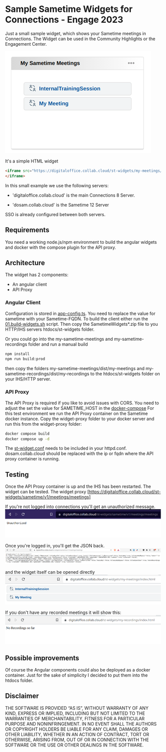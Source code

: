 # Sample Sametime Widgets for Connections - Engage 2023

Just a small sample widget, which shows your Sametime meetings in Connections. The Widget can be used in the Community Highlights or the Engagement Center.

![screenshot](assets/Selection_054.png)

It's a simple HTML widget

```html
<iframe src="https://digitaloffice.collab.cloud/st-widgets/my-meetings/index.html" style="border: 0px none; width: 100%; height: auto;">
</iframe>
```

In this small example we use the following servers:

- 'digitaloffice.collab.cloud' is the main Connections 8 Server.

- 'dosam.collab.cloud' is the Sametime 12 Server

SSO is already configured between both servers.

## Requirements

You need a working node.js/npm environment to build the angular widgets and docker with the compose plugin for the API proxy.

## Architecture

The widget has 2 components:

- An angular client
- API Proxy

### Angular Client

Configuration is stored in [app-config.ts](my-sametime-meetings/src/app/config/app-config.ts).
You need to replace the value for sametime with your Sametime-FQDN.
To build the client either run the [01.build-widgets.sh](01.build-widgets.sh) script. Then copy the SametimeWidgets*.zip file to you HTTP/IHS servers htdocs/st-widgets folder.

Or you could go into the my-sametime-meetings and my-sametime-recordings folder and run a manual build

```sh
npm install
npm run build:prod
```

then copy the folders  my-sametime-meetings/dist/my-meetings and my-sametime-recordings/dist/my-recordings to the htdocs/st-widgets folder on your IHS/HTTP server.

### API Proxy

The API Proxy is required if you like to avoid issues with CORS.
You need to adjust the set the value for SAMETIME_HOST in the [docker-compose](widget-proxy/docker-compose.yml)
For this test environment we run the API Proxy container on the Sametime docker instance.
Copy the widget-proxy folder to your docker server and run this from the widget-proxy folder:

```sh
docker compose build
docker compose up -d
```

The [st-widget.conf](st-widget.conf) needs to be included in your httpd.conf. dosam.collab.cloud should be replaced with the ip or fqdn where the API proxy container is running.

## Testing

Once the API Proxy container is up and the IHS has been restarted. The widget can be tested.
The widget proxy [https://digitaloffice.collab.cloud/st-widgets/sametime/v1/meetings/meetings]

If you're not logged into connections you'll get an unauthorized message.
![Unauthorized](assets/Selection_055.png)

Once you're logged in, you'll get the JSON back.
![JSON](assets/Selection_056.png)

and the widget itself can be opened directly
![client widget](assets/Selection_057.png)

If you don't have any recorded meetings it will show this:
![No recordings](assets/Selection_058.png)

## Possible improvements

Of course the Angular components could also be deployed as a docker container.
Just for the sake of simplicity I decided to put them into the htdocs folder.

## Disclaimer

THE SOFTWARE IS PROVIDED “AS IS”, WITHOUT WARRANTY OF ANY KIND, EXPRESS OR IMPLIED, INCLUDING BUT NOT LIMITED TO THE WARRANTIES OF MERCHANTABILITY, FITNESS FOR A PARTICULAR PURPOSE AND NONINFRINGEMENT. IN NO EVENT SHALL THE AUTHORS OR COPYRIGHT HOLDERS BE LIABLE FOR ANY CLAIM, DAMAGES OR OTHER LIABILITY, WHETHER IN AN ACTION OF CONTRACT, TORT OR OTHERWISE, ARISING FROM, OUT OF OR IN CONNECTION WITH THE SOFTWARE OR THE USE OR OTHER DEALINGS IN THE SOFTWARE.
